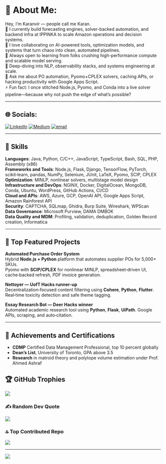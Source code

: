 # 💫 About Me:
Hey, I’m Karanvir — people call me Karan.<br>🔭 I currently build forecasting engines, solver-backed automation, and backend infra at IPPINKA to scale Amazon operations and decision systems.<br>👯 I love collaborating on AI-powered tools, optimization models, and systems that turn chaos into clean, automated pipelines.<br>🤝 Always open to learning from folks crushing high-performance compute and scalable model serving.<br>🌱 Deep-diving into NLP, observability stacks, and systems engineering at scale.<br>💬 Ask me about PO automation, Pyomo+CPLEX solvers, caching APIs, or hacking productivity with Google Apps Script.<br>⚡ Fun fact: I once stitched Node.js, Pyomo, and Conda into a live solver pipeline—because why not push the edge of what’s possible?

---

## 🌐 Socials:
[![LinkedIn](https://img.shields.io/badge/LinkedIn-%230077B5.svg?logo=linkedin&logoColor=white)](https://linkedin.com/in/karan-khanna-b7013b24b) [![Medium](https://img.shields.io/badge/Medium-12100E?logo=medium&logoColor=white)](https://medium.com/@prokaranvir) [![email](https://img.shields.io/badge/Email-D14836?logo=gmail&logoColor=white)](mailto:prokaranvir@gmail.com) 

---

## 🧠 Skills

**Languages**: Java, Python, C/C++, JavaScript, TypeScript, Bash, SQL, PHP, Assembly (x86)  
**Frameworks and Tools**: Node.js, Flask, Django, TensorFlow, PyTorch, scikit‑learn, pandas, NumPy, Selenium, JUnit, LaTeX, Pyomo, SCIP, CPLEX  
**Optimization**: MINLP, nonlinear solvers, multistage model design  
**Infrastructure and DevOps**: NGINX, Docker, DigitalOcean, MongoDB, Conda, Ubuntu, WordPress, GitHub Actions, CI/CD  
**Cloud and APIs**: AWS, Azure, GCP, OpenAI API, Google Apps Script, Amazon Rainforest API  
**Security**: CAPTCHA, SQLmap, Ghidra, Burp Suite, Wireshark, WPScan  
**Data Governance**: Microsoft Purview, DAMA DMBOK  
**Data Quality and MDM**: Profiling, validation, deduplication, Golden Record creation, Informatica

---

## 🚀 Top Featured Projects 

**Automated Purchase Order System**  
Hybrid **Node.js + Python** platform that automates supplier POs for 5,000+ SKUs.  
Pyomo with **SCIP/CPLEX** for nonlinear MINLP, spreadsheet‑driven UI, cache‑backed refresh, PDF invoice generation.

**Nettoyer — UofT Hacks runner‑up**  
Decentralization‑focused content filtering using **Cohere**, **Python**, **Flutter**. Real‑time toxicity detection and safe theme tagging.

**Essay Research Bot — Deer Hacks winner**  
Automated academic research tool using **Python**, **Flask**, **UiPath**. Google APIs, scraping, and auto‑citation.

---

## 🏅 Achievements and Certifications

- **CDMP** Certified Data Management Professional, top 10 percent globally  
- **Dean’s List**, University of Toronto, GPA above 3.5  
- **Research** in matroid theory and polytope volume estimation under Prof. Ahmed Ashraf

## 🏆 GitHub Trophies
![](https://github-profile-trophy.vercel.app/?username=Karanvir1729&theme=gruvbox&no-frame=false&no-bg=true&margin-w=4)

### ✍️ Random Dev Quote
![](https://quotes-github-readme.vercel.app/api?type=horizontal&theme=merko)

### 🔝 Top Contributed Repo
![](https://github-contributor-stats.vercel.app/api?username=Karanvir1729&limit=5&theme=merko&combine_all_yearly_contributions=true)

---
[![](https://visitcount.itsvg.in/api?id=Karanvir1729&icon=2&color=2)](https://visitcount.itsvg.in)

<!-- Proudly created with GPRM ( https://gprm.itsvg.in ) -->



